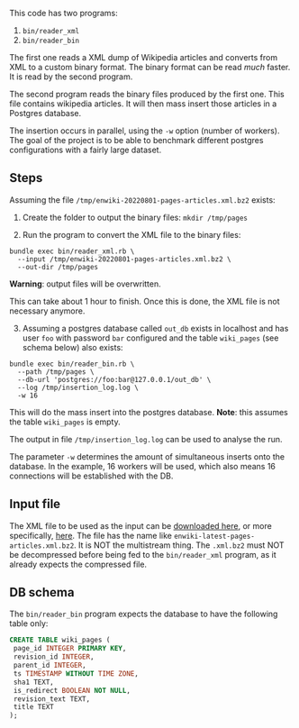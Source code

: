 
This code has two programs:

1) `bin/reader_xml`
2) `bin/reader_bin`

The first one reads a XML dump of Wikipedia articles and converts from XML
to a custom binary format. The binary format can be read *much* faster.
It is read by the second program.

The second program reads the binary files produced by the first one. This
file contains wikipedia articles. It will then mass insert those articles
in a Postgres database.

The insertion occurs in parallel, using the `-w` option (number of workers).
The goal of the project is to be able to benchmark different postgres configurations
with a fairly large dataset.

## Steps

Assuming the file `/tmp/enwiki-20220801-pages-articles.xml.bz2` exists:

1) Create the folder to output the binary files: `mkdir /tmp/pages`

2) Run the program to convert the XML file to the binary files:

```shell
bundle exec bin/reader_xml.rb \
  --input /tmp/enwiki-20220801-pages-articles.xml.bz2 \
  --out-dir /tmp/pages
```

**Warning**: output files will be overwritten.

This can take about 1 hour to finish. Once this is done, the XML file is not
necessary anymore.

3) Assuming a postgres database called `out_db` exists in localhost and has
user `foo` with password `bar` configured and the table `wiki_pages` (see schema below)
also exists:

```shell
bundle exec bin/reader_bin.rb \
  --path /tmp/pages \
  --db-url 'postgres://foo:bar@127.0.0.1/out_db' \
  --log /tmp/insertion_log.log \
  -w 16
```

This will do the mass insert into the postgres database.
**Note**: this assumes the table `wiki_pages` is empty.

The output in file `/tmp/insertion_log.log` can be used to analyse the run.

The parameter `-w` determines the amount of simultaneous inserts onto the database.
In the example, 16 workers will be used, which also means 16 connections will be established with the DB.

## Input file

The XML file to be used as the input can be [downloaded here](https://en.wikipedia.org/wiki/Wikipedia:Database_download#Where_do_I_get_it?),
or more specifically, [here](https://dumps.wikimedia.org/enwiki/latest/).
The file has the name like `enwiki-latest-pages-articles.xml.bz2`. It is NOT the multistream thing.
The `.xml.bz2` must NOT be decompressed before being fed to the `bin/reader_xml` program,
as it already expects the compressed file.

## DB schema

The `bin/reader_bin` program expects the database to have the following table only:

```sql
CREATE TABLE wiki_pages (
 page_id INTEGER PRIMARY KEY,
 revision_id INTEGER,
 parent_id INTEGER,
 ts TIMESTAMP WITHOUT TIME ZONE,
 sha1 TEXT,
 is_redirect BOOLEAN NOT NULL,
 revision_text TEXT,
 title TEXT
);
```
